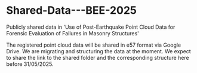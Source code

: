 # Shared-Data---BEE-2025
Publicly shared data in 'Use of Post-Earthquake Point Cloud Data for Forensic Evaluation of Failures in Masonry Structures'

The registered point cloud data will be shared in e57 format via Google Drive. We are migrating and structuring the data at the moment. 
We expect to share the link to the shared folder and the corresponding structure here before 31/05/2025.
